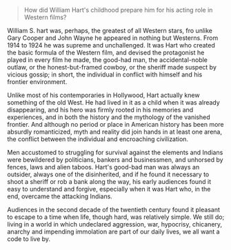 > How did William Hart's childhood prepare him for his acting role in Western films?



William S. hart was, perhaps, the greatest of all Western stars, fro unlike Gary Cooper and John Wayne he appeared in nothing but Westerns. From 1914 to 1924 he was supreme and unchallenged. It was Hart who created the basic formula of the Western film, and devised the protagonist he played in every film he made, the good-had man, the accidental-noble outlaw, or the honest-but-framed cowboy, or the sheriff made suspect by vicious gossip; in short, the individual in conflict with himself and his frontier environment.



Unlike most of his contemporaries in Hollywood, Hart actually knew something of the old West. He had lived in it as a child when it was already disappearing, and his hero was firmly rooted in his memories and experiences, and in both the history and the mythology of the vanished frontier. And although no period or place in American history has been more absurdly romanticized, myth and reality did join hands in at least one arena, the conflict between the individual and encroaching civilization.



Men accustomed to struggling for survival against the elements and Indians were bewildered by politicians, bankers and businessmen, and unhorsed by fences, laws and alien taboos. Hart's good-bad man was always an outsider, always one of the disinherited, and if he found it necessary to shoot a sheriff or rob a bank along the way, his early audiences found it easy to understand and forgive, especially when it was Hart who, in the end, overcame the attacking Indians.



Audiences in the second decade of the twentieth century found it pleasant to escape to a time when life, though hard, was relatively simple. We still do; living in a world in which undeclared aggression, war, hypocrisy, chicanery, anarchy and impending immolation are part of our daily lives, we all want a code to live by.